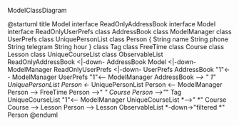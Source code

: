 ModelClassDiagram

@startuml
title Model
interface ReadOnlyAddressBook
interface Model
interface ReadOnlyUserPrefs
class AddressBook
class ModelManager
class UserPrefs
class UniquePersonList
class Person {
String name
String phone
String telegram
String hour
}
class Tag
class FreeTime
class Course
class Lesson
class UniqueCourseList
class ObservableList
ReadOnlyAddressBook <|-down- AddressBook
Model <|-down- ModelManager
ReadOnlyUserPrefs <|-down- UserPrefs
AddressBook "1"<-- ModelManager
UserPrefs "1"<-- ModelManager
AddressBook *--> "       1" UniquePersonList
Person <-* UniquePersonList
Person <-- ModelManager
Person --> FreeTime
Person -->" *" Course
Person -->"*" Tag
UniqueCourseList "1"<-- ModelManager
UniqueCourseList *-->"            *" Course
Course --> Lesson
Person --> Lesson
ObservableList *-down->"filtered *" Person
@enduml